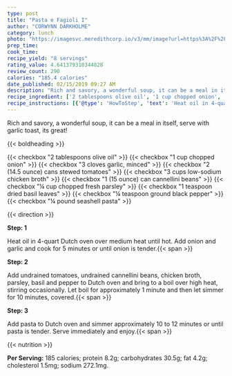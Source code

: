 ```yaml
---
type: post
title: "Pasta e Fagioli I"
author: "CORWYNN DARKHOLME"
category: lunch
photo: "https://imagesvc.meredithcorp.io/v3/mm/image?url=https%3A%2F%2Fimages.media-allrecipes.com%2Fuserphotos%2F1100587.jpg"
prep_time: 
cook_time: 
recipe_yield: "8 servings"
rating_value: 4.641379310344828
review_count: 290
calories: "185.4 calories"
date_published: 02/15/2019 09:27 AM
description: "Rich and savory, a wonderful soup, it can be a meal in itself, serve with garlic toast, its great!"
recipe_ingredient: ['2 tablespoons olive oil', '1 cup chopped onion', '3 cloves garlic, minced', '2 (14.5 ounce) cans stewed tomatoes', '3 cups low-sodium chicken broth', '1 (15 ounce) can cannellini beans', '¼ cup chopped fresh parsley', '1 teaspoon dried basil leaves', '¼ teaspoon ground black pepper', '¼ pound seashell pasta']
recipe_instructions: [{'@type': 'HowToStep', 'text': 'Heat oil in 4-quart Dutch oven over medium heat until hot.  Add onion and garlic and cook for 5 minutes or until onion is tender.\n'}, {'@type': 'HowToStep', 'text': 'Add undrained tomatoes, undrained cannellini beans, chicken broth, parsley, basil and pepper to Dutch oven and bring to a boil over high heat, stirring occasionally. Let boil for approximately 1 minute and then let simmer for 10 minutes, covered.\n'}, {'@type': 'HowToStep', 'text': 'Add pasta to Dutch oven and simmer approximately 10 to 12 minutes or until pasta is tender. Serve immediately and enjoy.\n'}]
---
```


Rich and savory, a wonderful soup, it can be a meal in itself, serve with garlic toast, its great! 

{{< boldheading >}}

{{< checkbox "2 tablespoons olive oil" >}}
{{< checkbox "1 cup chopped onion" >}}
{{< checkbox "3 cloves garlic, minced" >}}
{{< checkbox "2 (14.5 ounce) cans stewed tomatoes" >}}
{{< checkbox "3 cups low-sodium chicken broth" >}}
{{< checkbox "1 (15 ounce) can cannellini beans" >}}
{{< checkbox "¼ cup chopped fresh parsley" >}}
{{< checkbox "1 teaspoon dried basil leaves" >}}
{{< checkbox "¼ teaspoon ground black pepper" >}}
{{< checkbox "¼ pound seashell pasta" >}}


{{< direction >}}

**Step: 1**

Heat oil in 4-quart Dutch oven over medium heat until hot.  Add onion and garlic and cook for 5 minutes or until onion is tender.{{< span >}}

**Step: 2**

Add undrained tomatoes, undrained cannellini beans, chicken broth, parsley, basil and pepper to Dutch oven and bring to a boil over high heat, stirring occasionally. Let boil for approximately 1 minute and then let simmer for 10 minutes, covered.{{< span >}}

**Step: 3**

Add pasta to Dutch oven and simmer approximately 10 to 12 minutes or until pasta is tender. Serve immediately and enjoy.{{< span >}}

{{< nutrition >}}

**Per Serving:** 185 calories; protein 8.2g; carbohydrates 30.5g; fat 4.2g; cholesterol 1.5mg; sodium 272.1mg.